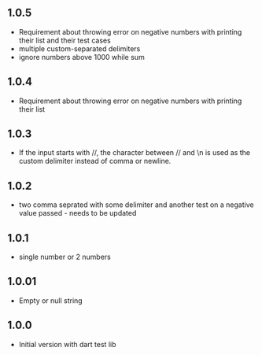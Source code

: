 ## 1.0.5

- Requirement about throwing error on negative numbers with printing their list and their test cases
- multiple custom-separated delimiters
- ignore numbers above 1000 while sum

## 1.0.4

- Requirement about throwing error on negative numbers with printing their list

## 1.0.3

- If the input starts with //, the character between // and \n is used as the custom delimiter instead of comma or newline.

## 1.0.2

- two comma seprated with some delimiter and another test on a negative value passed - needs to be updated

## 1.0.1

- single number or 2 numbers

## 1.0.01

- Empty or null string

## 1.0.0

- Initial version with dart test lib
